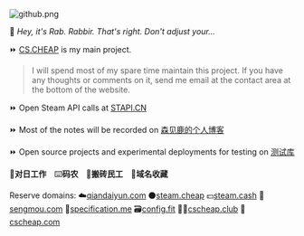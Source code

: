 ![github.png](https://raw.githubusercontent.com/senjianlu/imgs/master/github2.png)

📼 *Hey, it's Rab. Rabbir. That's right. Don't adjust your...*  

⏩ [CS.CHEAP](https://cs.cheap) is my main project.  
> I will spend most of my spare time maintain this project. If you have any thoughts or comments on it, send me email at the contact area at the bottom of the website.  

⏩ Open Steam API calls at [STAPI.CN](https://stapi.cn)  

⏩ Most of the  notes will be recorded on [森见鹿的个人博客](https://senjianlu.com)  

⏩ Open source projects and experimental deployments for testing on [测试库](https://ceshiku.cn)

🌸**对日工作**　⌨️**码农**　💸**搬砖民工**　💎**域名收藏**

Reserve domains: ☁️[qiandaiyun.com](https://qiandaiyun.com) ⚫[steam.cheap](https://steam.cheap) 💵[steam.cash](https://steam.cash) 🧝[sengmou.com](https://sengmou.com) 📃[specification.me](https://specification.me) 🗃️[config.fit](https://config.fit) 👯‍♂️[cscheap.club](https://cscheap.club) 🔫[cscheap.com](https://cscheap.com)
